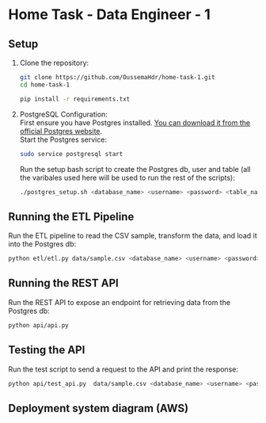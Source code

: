 # Home Task - Data Engineer - 1
## Setup
1. Clone the repository:

   ```bash
   git clone https://github.com/OussemaHdr/home-task-1.git
   cd home-task-1
   ```
   ```bash
   pip install -r requirements.txt
2. PostgreSQL Configuration:  
First ensure you have Postgres installed. [You can download it from the official Postgres website](https://link-url-here.org).  
Start the Postgres service:  
    ```bash
    sudo service postgresql start
    ```
    Run the setup bash script to create the Postgres db, user and table (all the varibales used here will be used to run the rest of the scripts): 
    ```bash
    ./postgres_setup.sh <database_name> <username> <password> <table_name>
    ```
## Running the ETL Pipeline  
Run the ETL pipeline to read the CSV sample, transform the data, and load it into the Postgres db:  
```bash
python etl/etl.py data/sample.csv <database_name> <username> <password> <table_name>
```
## Running the REST API
Run the REST API to expose an endpoint for retrieving data from the Postgres db:
```bash
python api/api.py
```
## Testing the API
Run the test script to send a request to the API and print the response:
```bash
python api/test_api.py  data/sample.csv <database_name> <username> <password> <table_name>
```
## Deployment system diagram (AWS)
